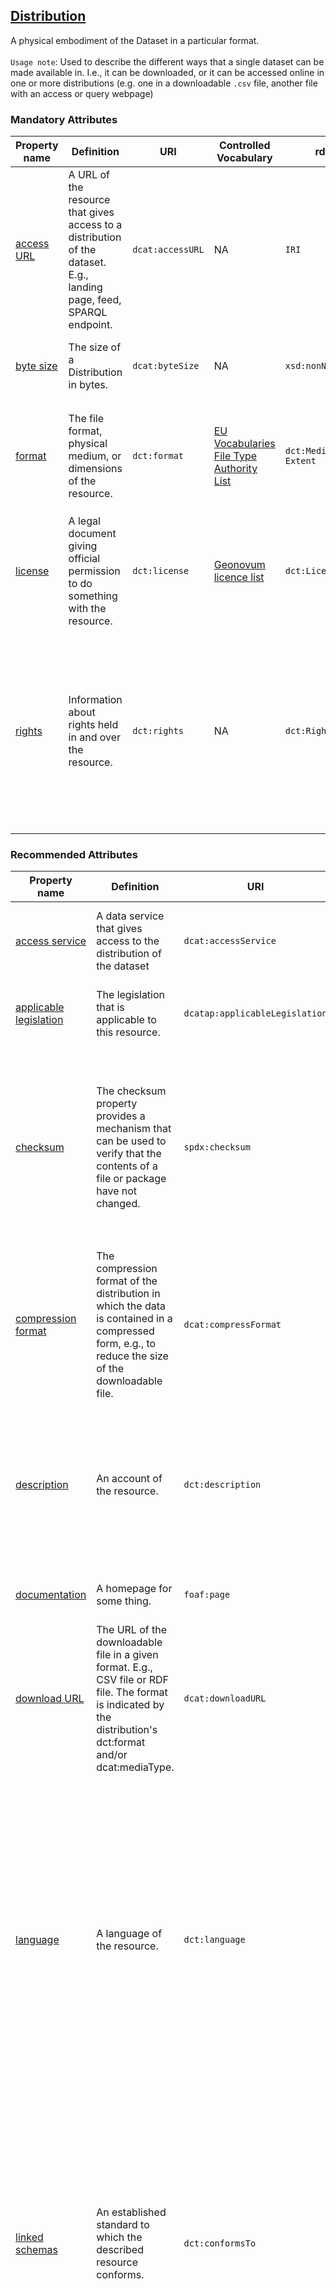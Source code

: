 ## [Distribution](http://www.w3.org/ns/dcat#Distribution)

A physical embodiment of the Dataset in a particular format. <br><br>
`Usage note`: Used to describe the different ways that a single dataset can be made available in. I.e., it can be downloaded, or it can be accessed online in one or more distributions (e.g. one in a downloadable `.csv` file, another file with an access or query webpage)

 

### Mandatory Attributes

<table>
  <thead>
    <tr>
      <th>Property name</th>
      <th>Definition</th>
      <th>URI</th>
      <th>Controlled Vocabulary</th>
      <th>rdfs:Range</th>
      <th>Usage Note</th>
      <th>Cardinality</th>
      <th>Example</th>
    </tr>
  </thead>
  <tbody>
    <tr>
      <td><a href="https://www.w3.org/TR/vocab-dcat-3/#Property:distribution_access_url">access URL</a></td>
      <td>A URL of the resource that gives access to a distribution of the dataset. E.g., landing page, feed, SPARQL endpoint.</td>
      <td><code>dcat:accessURL</code></td>
      <td>NA</td>
      <td><code>IRI</code></td>
      <td>Add a link that points to where the dataset can be found. If it's hosted in a Data Repository, include the link to its entry. For datasets not in a repository (like registries), but still available for secondary use, provide a link to an access request form or a webpage with instructions for accessing the data.</td>
      <td>1</td>
      <td>NA</td>
    </tr>
    <tr>
      <td><a href="https://semiceu.github.io/DCAT-AP/releases/3.0.0/#Distribution.bytesize">byte size</a></td>
      <td>The size of a Distribution in bytes.</td>
      <td><code>dcat:byteSize</code></td>
      <td>NA</td>
      <td><code>xsd:nonNegativeInteger</code></td>
      <td>Describes the size of the distribution (the actual file) in bytes, and is therefore expressed as a non-negative integer. If the actual size is not know, it can be estimated.</td>
      <td>1</td>
      <td>NA</td>
    </tr>
    <tr>
      <td><a href="http://purl.org/dc/terms/format">format</a></td>
      <td>The file format, physical medium, or dimensions of the resource.</td>
      <td><code>dct:format</code></td>
      <td><a href="http://publications.europa.eu/resource/authority/file-type">EU Vocabularies File Type Authority List</a></td>
      <td><code>dct:MediaType or Extent</code></td>
      <td>This property can be used to describe a media format in more detail than <code>media type</code> (using IANA media type) when needed. Instances of this property should use a URL, e.g., from the <a href="https://publications.europa.eu/resource/authority/file-type">File Type vocabulary</a>. For instance, for mzML files, the value of this property could be: <code>http://edamontology.org/format_3244</code></td>
      <td>1</td>
      <td><code>http://publications.europa.eu/resource/authority/file-type/TSV</code></td>
    </tr>
    <tr>
      <td><a href="http://purl.org/dc/terms/license">license</a></td>
      <td>A legal document giving official permission to do something with the resource.</td>
      <td><code>dct:license</code></td>
      <td><a href="https://definities.geostandaarden.nl/dcat-ap-nl/nl/">Geonovum licence list</a></td>
      <td><code>dct:LicenseDocument</code></td>
      <td>For public data, use a Creative Commons (CC) license (see <a href="https://definities.geostandaarden.nl/dcat-ap-nl/nl/">Geonovum options</a>). For most National Health Data Catalogue distributions, where data is not public, use the 'not open' license from Geonovum and specify data reuse agreements in the <code>dct:rights</code> property.</td>
      <td>1</td>
      <td>NA</td>
    </tr>
    <tr>
      <td><a href="http://purl.org/dc/terms/rights">rights</a></td>
      <td>Information about rights held in and over the resource.</td>
      <td><code>dct:rights</code></td>
      <td>NA</td>
      <td><code>dct:RightsStatement</code></td>
      <td>A statement that concerns all rights not addressed in fields <code>license</code> or <code>access rights</code>. In case of not open data (as specified in the <code>dct:licence</code> property), further agreements regarding data reuse (e.g., Data Transfer Agreement, DTA) should be stated in this property. <br> The rights statement should be a free-text statement placed at a web-accessible location such that the value of this property is the IRI pointing to that statement. <br> Current status: This recommendation on how to state data transfer/reuse conditions will be piloted in 2025.</td>
      <td>1</td>
      <td>NA</td>
    </tr>
  </tbody>
</table>

### Recommended Attributes 

<table>
  <thead>
    <tr>
      <th>Property name</th>
      <th>Definition</th>
      <th>URI</th>
      <th>Controlled Vocabulary</th>
      <th>rdfs:Range</th>
      <th>Usage Note</th>
      <th>Cardinality</th>
      <th>Example</th>
    </tr>
  </thead>
  <tbody>
    <tr>
      <td><a href="https://www.w3.org/TR/vocab-dcat-3/#Property:distribution_access_service">access service</a></td>
      <td>A data service that gives access to the distribution of the dataset</td>
      <td><code>dcat:accessService</code></td>
      <td>NA</td>
      <td><code>dcat:DataService</code></td>
      <td>This property links the distribution class to the corresponding data service(s).</td>
      <td>0..1</td>
      <td>NA</td>
    </tr>
    <tr>
      <td><a href="https://semiceu.github.io/DCAT-AP/r5r/releases/3.0.0/#applicableLegislation">applicable legislation</a></td>
      <td>The legislation that is applicable to this resource.</td>
      <td><code>dcatap:applicableLegislation</code></td>
      <td>NA</td>
      <td><code>eli:LegalResource</code></td>
      <td>The legislation that mandates the creation or management of the Distribution.</td>
      <td>0..*</td>
      <td>NA</td>
    </tr>
    <tr>
      <td><a href="https://spdx.org/rdf/spdx-terms-v2.2/#d4e1930">checksum</a></td>
      <td>The checksum property provides a mechanism that can be used to verify that the contents of a file or package have not changed.</td>
      <td><code>spdx:checksum</code></td>
      <td>NA</td>
      <td><code>spdx:Checksum</code></td>
      <td>The checksum is related to the downloadURL. This property makes use of the <code>spdx:Checksum</code> class, which itself has two properties to indicate checksum algorithm and checksum value (see <a href="linkto:checksum">Checksum</a> class for further details).</td>
      <td>0..1</td>
      <td>NA</td>
    </tr>
    <tr>
      <td><a href="https://semiceu.github.io/DCAT-AP/releases/3.0.0/#Distribution.compressionformat">compression format</a></td>
      <td>The compression format of the distribution in which the data is contained in a compressed form, e.g., to reduce the size of the downloadable file.</td>
      <td><code>dcat:compressFormat</code></td>
      <td><a href="http://www.iana.org/assignments/media-types/media-types.xhtml">IANA Media Types</a></td>
      <td><code>dct:MediaType</code></td>
      <td>It MUST be expressed using a media type as defined in the official register of media types managed by <a href="https://www.iana.org/assignments/media-types/media-types.xhtml">IANA</a>.</td>
      <td>0..1</td>
      <td>NA</td>
    </tr>
    <tr>
      <td><a href="http://purl.org/dc/terms/description">description</a></td>
      <td>An account of the resource.</td>
      <td><code>dct:description</code></td>
      <td>NA</td>
      <td><code>rdfs:Literal</code></td>
      <td>Provide specific details about the distribution here, complementing the description of the related Dataset. This field can be repeated for different language versions of the description.</td>
      <td>0..*</td>
      <td>NA</td>
    </tr>
    <tr>
      <td><a href="http://xmlns.com/foaf/spec/#term_page">documentation</a></td>
      <td>A homepage for some thing.</td>
      <td><code>foaf:page</code></td>
      <td>NA</td>
      <td><code>foaf:Document (IRI)</code></td>
      <td>This page can contain additional information about the distribution.</td>
      <td>0..*</td>
      <td>NA</td>
    </tr>
    <tr>
      <td><a href="https://www.w3.org/TR/vocab-dcat-3/#Property:distribution_download_url">download URL</a></td>
      <td>The URL of the downloadable file in a given format. E.g., CSV file or RDF file. The format is indicated by the distribution's dct:format and/or dcat:mediaType.</td>
      <td><code>dcat:downloadURL</code></td>
      <td>NA</td>
      <td><code>IRI</code></td>
      <td>If the dataset is openly accessible and available in a repository, you can directly include a link to the downloadable file here.</td>
      <td>0..1</td>
      <td>NA</td>
    </tr>
    <tr>
      <td><a href="http://purl.org/dc/terms/language">language</a></td>
      <td>A language of the resource.</td>
      <td><code>dct:language</code></td>
      <td><a href="http://publications.europa.eu/resource/authority/language">EU Vocabularies Language Authority List</a></td>
      <td><code>dct:LinguisticSystem (IRI)</code></td>
      <td>Indicates the natural language used in the Distribution, indicated with a value from the EU controlled vocabulary. Not all distributions might have a language, for example, imaging data. <br> Note that here the Health-RI model diverges from DCAT-AP NL, which allows a maximum of 1 language per Distribution. The Health-RI model allows multiple languages in the same Distribution.</td>
      <td>0..*</td>
      <td>NA</td>
    </tr>
    <tr>
      <td><a href="http://purl.org/dc/terms/conformsTo">linked schemas</a></td>
      <td>An established standard to which the described resource conforms.</td>
      <td><code>dct:conformsTo</code></td>
      <td>NA</td>
      <td><code>dct:Standard (IRI)</code></td>
      <td>This property SHOULD be used to indicate the model, schema, ontology, view, or profile to which this representation of a dataset conforms, in a machine-readable form. This is generally a complementary concern to the media-type or format. Use a reference to the official publication of the respective schema.</td>
      <td>0..*</td>
      <td>NA</td>
    </tr>
    <tr>
      <td><a href="https://www.w3.org/TR/vocab-dcat-3/#Property:distribution_media_type">media type</a></td>
      <td>The media type of the distribution as defined by IANA. [<a href="https://www.w3.org/TR/vocab-dcat-3/#bib-iana-media-types">IANA-MEDIA-TYPES</a>].</td>
      <td><code>dcat:mediaType</code></td>
      <td><a href="https://www.w3.org/TR/vocab-dcat-3/#bib-iana-media-types">IANA media types</a></td>
      <td><code>IRI</code></td>
      <td>Use the specified vocabularies, prioritizing <a href="https://www.w3.org/TR/vocab-dcat-3/#bib-iana-media-types">IANA media types</a> whenever possible. If unavailable, consider other ontologies, such as <a href="https://bioportal.bioontology.org/ontologies/ZONMW-GENERIC/?p=classes&conceptid=http%3A%2F%2Fpurl.org%2Fzonmw%2Fgeneric%2F10105">ZonMw generic terms</a>, to describe the format. If IANA media types do not sufficiently describe the format, use "format" to describe it in more detail.</td>
      <td>0..1</td>
      <td><code>https://www.iana.org/assignments/media-types/text/csv</code></td>
    </tr>
    <tr>
      <td><a href="http://purl.org/dc/terms/modified">modification date</a></td>
      <td>Date on which the resource was changed.</td>
      <td><code>dct:modified</code></td>
      <td>NA</td>
      <td><code>xsd:dateTime</code></td>
      <td>NA</td>
      <td>0..1</td>
      <td>NA</td>
    </tr>
    <tr>
      <td><a href="https://semiceu.github.io/DCAT-AP/releases/3.0.0/#Distribution.packagingformat">packaging format</a></td>
      <td>The package format of the distribution in which one or more data files are grouped together, e.g., to enable a set of related files to be downloaded together.</td>
      <td><code>dcat:packageFormat</code></td>
      <td><a href="https://www.w3.org/TR/vocab-dcat-3/#bib-iana-media-types">IANA media types</a></td>
      <td><code>dct:MediaType</code></td>
      <td>It SHOULD be expressed using a media type as defined in the official register of media types managed by IANA.</td>
      <td>0..1</td>
      <td>NA</td>
    </tr>
    <tr>
      <td><a href="http://purl.org/dc/terms/issued">release date</a></td>
      <td>Date of formal issuance of the resource.</td>
      <td><code>dct:issued</code></td>
      <td>NA</td>
      <td><code>xsd:dateTime</code></td>
      <td>The date the dataset distribution was issued.</td>
      <td>0..1</td>
      <td>NA</td>
    </tr>
    <tr>
      <td><a href="https://healthdcat-ap.github.io/#Dataset.retentionPeriod">retention period</a></td>
      <td>A temporal period in which the dataset is available for secondary use.</td>
      <td><code>healthdcatap:retentionPeriod</code></td>
      <td>NA</td>
      <td><code>dct:PeriodOfTime</code></td>
      <td>This property makes use of the class <code>dct:PeriodOfTime</code>, in which a start and end date should be provided.</td>
      <td>0..1</td>
      <td>NA</td>
    </tr>
    <tr>
      <td><a href="https://www.w3.org/ns/legacy_adms#status">status</a></td>
      <td>The status of the Asset in the context of a particular workflow process.</td>
      <td><code>adms:status</code></td>
      <td><a href="http://publications.europa.eu/resource/authority/distribution-status">EU Vocabularies Distribution Status Authority List</a></td>
      <td><code>skos:Concept</code></td>
      <td>It MUST take one of the values: Completed, Deprecated, Under Development, Withdrawn, from the provided controlled vocabulary.</td>
      <td>0..1</td>
      <td>NA</td>
    </tr>
    <tr>
      <td><a href="https://semiceu.github.io/DCAT-AP/releases/3.0.0/#Distribution.temporalresolution">temporal resolution</a></td>
      <td>Minimum time period resolvable in the dataset.</td>
      <td><code>dcat:temporalResolution</code></td>
      <td>NA</td>
      <td><code>xsd:duration</code></td>
      <td>If applicable, this property indicates the minimum time period resolvable in the dataset distribution, expressed in <code>xsd:duration</code> format (see for more information <a href="https://www.w3schools.com/xml/schema_dtypes_date.asp">here</a>)</td>
      <td>0..1</td>
      <td>NA</td>
    </tr>
    <tr>
      <td><a href="http://purl.org/dc/terms/title">title</a></td>
      <td>A name given to the resource.</td>
      <td><code>dct:title</code></td>
      <td>NA</td>
      <td><code>rdfs:Literal</code></td>
      <td>A title given to the distribution. This property can be repeated to provide names in parallel languages.</td>
      <td>0..*</td>
      <td>Data Access Request of Healthy Brain study</td>
    </tr>
  </tbody>
</table>
